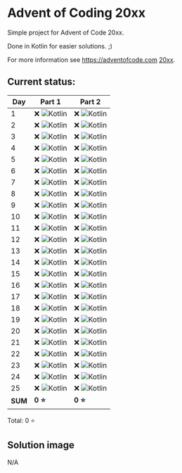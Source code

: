 # Advent of Coding 20xx

Simple project for Advent of Code 20xx.

Done in Kotlin for easier solutions. ;)

For more information see https://adventofcode.com [20xx](https://adventofcode.com/20xx).

## Current status:

| Day     | Part 1                          | Part 2                          |
|---------|---------------------------------|---------------------------------|
| 1       | ❌ ![Kotlin](../img/kotlin.png)  | ❌ ![Kotlin](../img/kotlin.png)  |
| 2       | ❌ ![Kotlin](../img/kotlin.png)  | ❌ ![Kotlin](../img/kotlin.png)  |
| 3       | ❌ ![Kotlin](../img/kotlin.png)  | ❌ ![Kotlin](../img/kotlin.png)  |
| 4       | ❌ ![Kotlin](../img/kotlin.png)  | ❌ ![Kotlin](../img/kotlin.png)  |
| 5       | ❌ ![Kotlin](../img/kotlin.png)  | ❌ ![Kotlin](../img/kotlin.png)  |
| 6       | ❌ ![Kotlin](../img/kotlin.png)  | ❌ ![Kotlin](../img/kotlin.png)  |
| 7       | ❌ ![Kotlin](../img/kotlin.png)  | ❌ ![Kotlin](../img/kotlin.png)  |
| 8       | ❌ ![Kotlin](../img/kotlin.png)  | ❌ ![Kotlin](../img/kotlin.png)  |
| 9       | ❌ ![Kotlin](../img/kotlin.png)  | ❌ ![Kotlin](../img/kotlin.png)  |
| 10      | ❌ ![Kotlin](../img/kotlin.png)  | ❌ ![Kotlin](../img/kotlin.png)  |
| 11      | ❌ ![Kotlin](../img/kotlin.png)  | ❌ ![Kotlin](../img/kotlin.png)  |
| 12      | ❌ ![Kotlin](../img/kotlin.png)  | ❌ ![Kotlin](../img/kotlin.png)  |
| 13      | ❌ ![Kotlin](../img/kotlin.png)  | ❌ ![Kotlin](../img/kotlin.png)  |
| 14      | ❌ ![Kotlin](../img/kotlin.png)  | ❌ ![Kotlin](../img/kotlin.png)  |
| 15      | ❌ ![Kotlin](../img/kotlin.png)  | ❌ ![Kotlin](../img/kotlin.png)  |
| 16      | ❌ ![Kotlin](../img/kotlin.png)  | ❌ ![Kotlin](../img/kotlin.png)  |
| 17      | ❌ ![Kotlin](../img/kotlin.png)  | ❌ ![Kotlin](../img/kotlin.png)  |
| 18      | ❌ ![Kotlin](../img/kotlin.png)  | ❌ ![Kotlin](../img/kotlin.png)  |
| 19      | ❌ ![Kotlin](../img/kotlin.png)  | ❌ ![Kotlin](../img/kotlin.png)  |
| 20      | ❌ ![Kotlin](../img/kotlin.png)  | ❌ ![Kotlin](../img/kotlin.png)  |
| 21      | ❌ ![Kotlin](../img/kotlin.png)  | ❌ ![Kotlin](../img/kotlin.png)  |
| 22      | ❌ ![Kotlin](../img/kotlin.png)  | ❌ ![Kotlin](../img/kotlin.png)  |
| 23      | ❌ ![Kotlin](../img/kotlin.png)  | ❌ ![Kotlin](../img/kotlin.png)  |
| 24      | ❌ ![Kotlin](../img/kotlin.png)  | ❌ ![Kotlin](../img/kotlin.png)  |
| 25      | ❌ ![Kotlin](../img/kotlin.png)  | ❌ ![Kotlin](../img/kotlin.png)  |
| **SUM** | **0 ⭐**                         | **0 ⭐**                         |

Total: 0 ⭐

## Solution image
N/A
